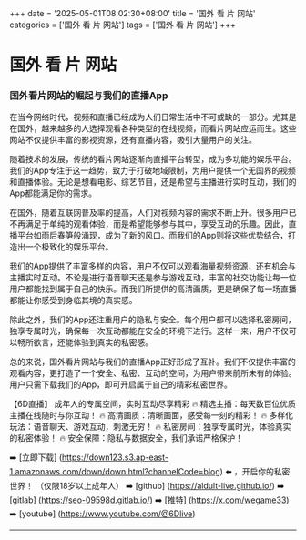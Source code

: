 +++
date = '2025-05-01T08:02:30+08:00'
title = '国外 看 片 网站'
categories = ['国外 看 片 网站']
tags = ['国外 看 片 网站']
+++

# 国外 看 片 网站

### 国外看片网站的崛起与我们的直播App

在当今网络时代，视频和直播已经成为人们日常生活中不可或缺的一部分。尤其是在国外，越来越多的人选择观看各种类型的在线视频，而看片网站应运而生。这些网站不仅提供丰富的影视资源，还有直播内容，吸引大量用户的关注。

随着技术的发展，传统的看片网站逐渐向直播平台转型，成为多功能的娱乐平台。我们的App专注于这一趋势，致力于打破地域限制，为用户提供一个无国界的视频和直播体验。无论是想看电影、综艺节目，还是希望与主播进行实时互动，我们的App都能满足你的需求。

在国外，随着互联网普及率的提高，人们对视频内容的需求不断上升。很多用户已不再满足于单纯的观看体验，而是希望能够参与其中，享受互动的乐趣。因此，直播平台如雨后春笋般涌现，成为了新的风口。而我们的App则将这些优势结合，打造出一个极致化的娱乐平台。

我们的App提供了丰富多样的内容，用户不仅可以观看海量视频资源，还有机会与主播实时互动。不论是进行语音聊天还是参与游戏互动，丰富的社交功能让每一位用户都能找到属于自己的快乐。而我们所提供的高清画质，更是确保了每一场直播都能让你感受到身临其境的真实感。

除此之外，我们的App还注重用户的隐私与安全。每个用户都可以选择私密房间，独享专属时光，确保每一次互动都能在安全的环境下进行。这样一来，用户不仅可以畅所欲言，还能体验到真实的私密感。

总的来说，国外看片网站与我们的直播App正好形成了互补。我们不仅提供丰富的观看内容，更打造了一个安全、私密、互动的空间，为用户带来前所未有的体验。用户只需下载我们的App，即可开启属于自己的精彩私密世界。

【6D直播】
成年人的专属空间，实时互动尽享精彩
🔥 精选主播：每天数百位优质主播在线随时与你互动！
🔥 高清画质：清晰画面，感受每一刻的精彩！
🔥 多样化玩法：语音聊天、游戏互动，刺激无穷！
🔥 私密房间：独享专属时光，体验真实的私密体验！
🔥 安全保障：隐私与数据安全，我们承诺严格保护！

➡️ [立即下载] (https://down123.s3.ap-east-1.amazonaws.com/down/down.html?channelCode=blog) ⬅️ ，开启你的私密世界！
（仅限18岁以上成年人）
➡️ [github] (https://aldult-live.github.io/)
➡️ [gitlab] (https://seo-09598d.gitlab.io/)
➡️ [推特] (https://x.com/wegame33)
➡️ [youtube] (https://www.youtube.com/@6Dlive)

---
